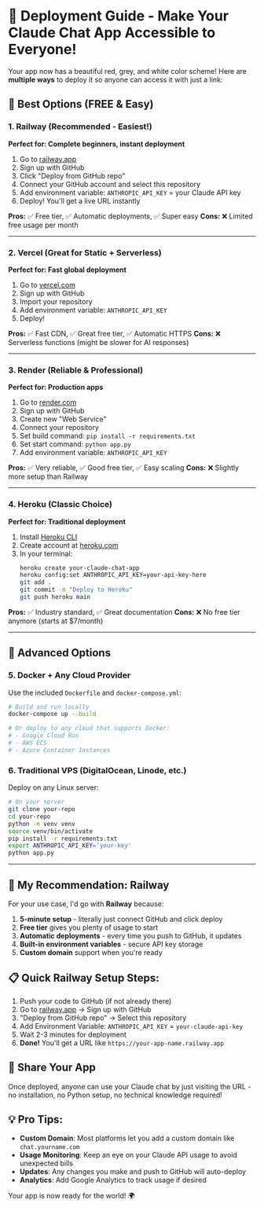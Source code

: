 # 🚀 Deployment Guide - Make Your Claude Chat App Accessible to Everyone!

Your app now has a beautiful red, grey, and white color scheme! Here are **multiple ways** to deploy it so anyone can access it with just a link:

## 🌟 Best Options (FREE & Easy)

### 1. **Railway** (Recommended - Easiest!)
**Perfect for: Complete beginners, instant deployment**

1. Go to [railway.app](https://railway.app)
2. Sign up with GitHub
3. Click "Deploy from GitHub repo"
4. Connect your GitHub account and select this repository
5. Add environment variable: `ANTHROPIC_API_KEY` = your Claude API key
6. Deploy! You'll get a live URL instantly

**Pros:** ✅ Free tier, ✅ Automatic deployments, ✅ Super easy
**Cons:** ❌ Limited free usage per month

---

### 2. **Vercel** (Great for Static + Serverless)
**Perfect for: Fast global deployment**

1. Go to [vercel.com](https://vercel.com)
2. Sign up with GitHub
3. Import your repository
4. Add environment variable: `ANTHROPIC_API_KEY`
5. Deploy!

**Pros:** ✅ Fast CDN, ✅ Great free tier, ✅ Automatic HTTPS
**Cons:** ❌ Serverless functions (might be slower for AI responses)

---

### 3. **Render** (Reliable & Professional)
**Perfect for: Production apps**

1. Go to [render.com](https://render.com)
2. Sign up with GitHub
3. Create new "Web Service"
4. Connect your repository
5. Set build command: `pip install -r requirements.txt`
6. Set start command: `python app.py`
7. Add environment variable: `ANTHROPIC_API_KEY`

**Pros:** ✅ Very reliable, ✅ Good free tier, ✅ Easy scaling
**Cons:** ❌ Slightly more setup than Railway

---

### 4. **Heroku** (Classic Choice)
**Perfect for: Traditional deployment**

1. Install [Heroku CLI](https://devcenter.heroku.com/articles/heroku-cli)
2. Create account at [heroku.com](https://heroku.com)
3. In your terminal:
   ```bash
   heroku create your-claude-chat-app
   heroku config:set ANTHROPIC_API_KEY=your-api-key-here
   git add .
   git commit -m "Deploy to Heroku"
   git push heroku main
   ```

**Pros:** ✅ Industry standard, ✅ Great documentation
**Cons:** ❌ No free tier anymore (starts at $7/month)

---

## 🐳 Advanced Options

### 5. **Docker + Any Cloud Provider**
Use the included `Dockerfile` and `docker-compose.yml`:

```bash
# Build and run locally
docker-compose up --build

# Or deploy to any cloud that supports Docker:
# - Google Cloud Run
# - AWS ECS
# - Azure Container Instances
```

### 6. **Traditional VPS (DigitalOcean, Linode, etc.)**
Deploy on any Linux server:

```bash
# On your server
git clone your-repo
cd your-repo
python -m venv venv
source venv/bin/activate
pip install -r requirements.txt
export ANTHROPIC_API_KEY='your-key'
python app.py
```

---

## 🎯 **My Recommendation: Railway**

For your use case, I'd go with **Railway** because:

1. **5-minute setup** - literally just connect GitHub and click deploy
2. **Free tier** gives you plenty of usage to start
3. **Automatic deployments** - every time you push to GitHub, it updates
4. **Built-in environment variables** - secure API key storage
5. **Custom domain** support when you're ready

## 📋 Quick Railway Setup Steps:

1. Push your code to GitHub (if not already there)
2. Go to [railway.app](https://railway.app) → Sign up with GitHub
3. "Deploy from GitHub repo" → Select this repository
4. Add Environment Variable: `ANTHROPIC_API_KEY` = `your-claude-api-key`
5. Wait 2-3 minutes for deployment
6. **Done!** You'll get a URL like `https://your-app-name.railway.app`

## 🔗 Share Your App

Once deployed, anyone can use your Claude chat by just visiting the URL - no installation, no Python setup, no technical knowledge required!

## 💡 Pro Tips:

- **Custom Domain**: Most platforms let you add a custom domain like `chat.yourname.com`
- **Usage Monitoring**: Keep an eye on your Claude API usage to avoid unexpected bills
- **Updates**: Any changes you make and push to GitHub will auto-deploy
- **Analytics**: Add Google Analytics to track usage if desired

Your app is now ready for the world! 🌍
